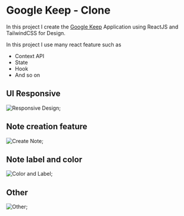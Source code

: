 # Google Keep - Clone

In this project I create the [Google Keep](https://keep.google.com) Application using ReactJS and TailwindCSS for Design.

In this project I use many react feature such as

- Context API
- State
- Hook
- And so on

## UI Responsive

![Responsive Design](https://github.com/yvesdaxmaz/google-keep-clone/blob/master/gif/google_keep_responsiveness.gif);

## Note creation feature

![Create Note](https://github.com/yvesdaxmaz/google-keep-clone/blob/master/gif/create_note.gif);

## Note label and color

![Color and Label](https://github.com/yvesdaxmaz/google-keep-clone/blob/master/gif/google_keep_feature.gif);

## Other

![Other](https://github.com/yvesdaxmaz/google-keep-clone/blob/master/gif/keep_working.gif);
